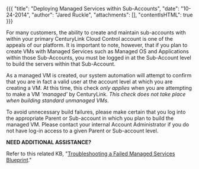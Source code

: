 {{{
  "title": "Deploying Managed Services within Sub-Accounts",
  "date": "10-24-2014",
  "author": "Jared Ruckle",
  "attachments": [],
  "contentIsHTML": true
}}}

<p>For many customers, the ability to create and maintain sub-accounts with within your primary CenturyLink Cloud Control account is one of the appeals of our platform. It is important to note, however, that if you plan to create VMs with Managed Services
  such as Managed OS and Applications within those Sub-Accounts, you must be logged in at the Sub-Account level to build the servers within that Sub-Account.</p>
<p>As a managed VM is created, our system automation will attempt to confirm that you are in fact a valid user at the account level at which you are creating a VM. At this time, this check <em>only applies</em> when you are attempting to make a VM
  <em>‘managed’</em> by CenturyLink. <em>This check does not take place when building standard unmanaged VMs</em>.</p>
<p>To avoid unnecessary build failures, please make certain that you log into the appropriate Parent or Sub-account in which you plan to build the managed VM. Please contact your internal Account Administrator if you do not have log-in access to a
  given Parent or Sub-account level.</p>
<p><strong>NEED ADDITIONAL ASSISTANCE?</strong>
</p>
<p>Refer to this related KB, "<a href="https://t3n.zendesk.com/entries/46750410-Troubleshooting-a-Failed-Managed-Services-Blueprint" target="_blank">Troubleshooting a Failed Managed Services Blueprint</a>."</p>